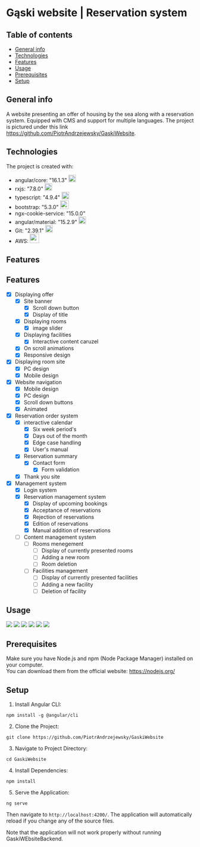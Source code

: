# Gąski website | Reservation system

## Table of contents
* [General info](#general-info)
* [Technologies](#technologies)
* [Features](#features)
* [Usage](#usage)
* [Prerequisites](#prerequisites)
* [Setup](#setup)

## General info
A website presenting an offer of housing by the sea along with a reservation system. Equipped with CMS and support for multiple languages.
The project is pictured under this link https://github.com/PiotrAndrzejewsky/GaskiWebsite.
	
## Technologies
The project is created with:
* angular/core: "16.1.3" <img style="width:20px" src="https://user-images.githubusercontent.com/25181517/183890595-779a7e64-3f43-4634-bad2-eceef4e80268.png" />
* rxjs: "7.8.0" <img style="width:20px" src="https://rxjs.dev/assets/images/logos/Rx_Logo_S.png"/>
* typescript: "4.9.4"  <img style="width:20px" src="https://user-images.githubusercontent.com/25181517/183890598-19a0ac2d-e88a-4005-a8df-1ee36782fde1.png" />
* bootstrap: "5.3.0" <img style="width:23px" src="https://raw.githubusercontent.com/themedotid/bootstrap-icon/HEAD/docs/bootstrap-icon-css.png" />
* ngx-cookie-service: "15.0.0" 
* angular/material: "15.2.9" <img style="width:20px" src="https://material.angular.io/assets/img/angular-material-logo.svg" />
* Git: "2.39.1" <img style="width:20px" src="https://user-images.githubusercontent.com/25181517/192108372-f71d70ac-7ae6-4c0d-8395-51d8870c2ef0.png" />
* AWS: <img style="width:25px" src="https://a0.awsstatic.com/libra-css/images/logos/aws_smile-header-desktop-en-white_59x35.png" />

## Features
## Features
- [x] Displaying offer
  - [x] Site banner
    - [x] Scroll down button
    - [x] Display of title 
  - [x] Displaying rooms
    - [x] image slider
  - [x] Displaying facilities
    - [x] Interactive content caruzel
  - [x] On scroll animations
  - [x] Responsive design 
- [x] Displaying room site
  - [x] PC design
  - [x] Mobile design
- [x] Website navigation
  - [x] Mobile design
  - [x] PC design
  - [x] Scroll down buttons
  - [x] Animated
- [x] Reservation order system
  - [x] interactive calendar
    - [x] Six week period's
    - [x] Days out of the month
    - [x] Edge case handling
    - [x] User's manual
  - [x] Reservation summary
    - [x] Contact form
      - [x] Form validation
  - [x] Thank you site
- [x] Management system
  - [x] Login system
  - [x] Reservation management system
    - [x] Display of upcoming bookings
    - [x] Acceptance of reservations
    - [x] Rejection of reservations
    - [x] Edition of reservations
    - [x] Manual addition of reservations
  - [ ] Content management system
    - [ ] Rooms menegement
      - [ ] Display of currently presented rooms
      - [ ] Adding a new room 
      - [ ] Room deletion
    - [ ] Facilities management
      - [ ] Display of currently presented facilities
      - [ ] Adding a new facility
      - [ ] Deletion of facility
## Usage 
<img  src="./screens/banner.png"/> 
<img  src="./screens/banner_mobile.png"/>
<img  src="./screens/rooms.png"/> 
<img  src="./screens/rooms_mobile.png"/> 
<img  src="./screens/facilites.png"/>
<img  src="./screens/interactive_calendar.png"/>

## Prerequisites
 Make sure you have Node.js and npm (Node Package Manager) installed on your computer.<br>
You can download them from the official website: https://nodejs.org/
## Setup
1. Install Angular CLI:
```
npm install -g @angular/cli
```
2. Clone the Project:
```
git clone https://github.com/PiotrAndrzejewsky/GaskiWebsite
```
3. Navigate to Project Directory:
```
cd GaskiWebsite
```
4. Install Dependencies:
```
npm install
```
5. Serve the Application:
```
ng serve
```
 Then navigate to `http://localhost:4200/`. The application will automatically reload if you change any of the source files.
 
 Note that the application will not work properly without running GaskiWEbsiteBackend.

